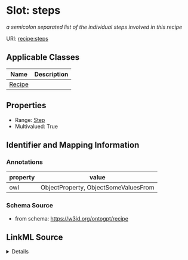 # Slot: steps
_a semicolon separated list of the individual steps involved in this recipe_


URI: [recipe:steps](http://w3id.org/ontogpt/recipe/steps)



<!-- no inheritance hierarchy -->




## Applicable Classes

| Name | Description |
| --- | --- |
[Recipe](Recipe.md) | 






## Properties

* Range: [Step](Step.md)
* Multivalued: True








## Identifier and Mapping Information





### Annotations

| property | value |
| --- | --- |
| owl | ObjectProperty, ObjectSomeValuesFrom |



### Schema Source


* from schema: https://w3id.org/ontogpt/recipe




## LinkML Source

<details>
```yaml
name: steps
annotations:
  owl:
    tag: owl
    value: ObjectProperty, ObjectSomeValuesFrom
description: a semicolon separated list of the individual steps involved in this recipe
from_schema: https://w3id.org/ontogpt/recipe
rank: 1000
multivalued: true
alias: steps
owner: Recipe
domain_of:
- Recipe
range: Step

```
</details>